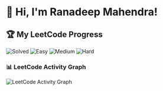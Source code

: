 # 👋 Hi, I'm Ranadeep Mahendra!

## 🏆 My LeetCode Progress

![Solved](https://img.shields.io/badge/Solved-73/3656-blue?cache=1755827984) ![Easy](https://img.shields.io/badge/Easy-41/890-brightgreen?cache=1755827984) ![Medium](https://img.shields.io/badge/Medium-31/1904-orange?cache=1755827984) ![Hard](https://img.shields.io/badge/Hard-1/862-red?cache=1755827984)

### 📊 LeetCode Activity Graph

![LeetCode Activity Graph](https://leetcard.jacoblin.cool/ranadeep_mahendra2426?theme=dark&font=Karma&ext=heatmap&cache=1755827984)
